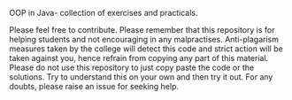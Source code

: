 OOP in Java- collection of  exercises and practicals.

Please feel free to contribute. Please remember that this repository is for helping students and not encouraging in any malpractises. Anti-plagarism measures taken by the college will detect this code and strict action will be taken against you, hence refrain from copying any part of this material. Please do not use this repository to just copy paste the code or the solutions. Try to understand this on your own and then try it out. For any doubts, please raise an issue for seeking help.
